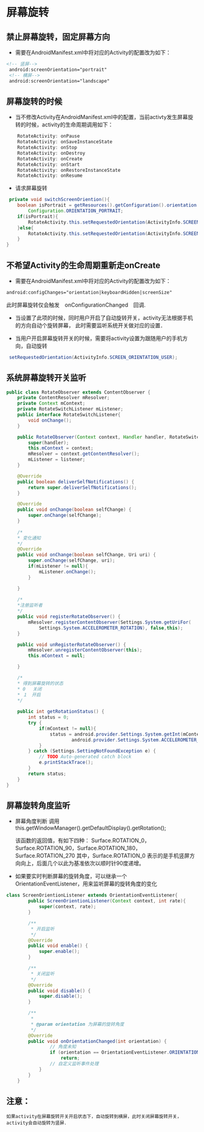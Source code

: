 # 屏幕旋转
## 禁止屏幕旋转，固定屏幕方向
- 需要在AndroidManifest.xml中将对应的Activity的配置改为如下：
```xml
<!-- 竖屏-->
 android:screenOrientation="portrait"
 <!-- 横屏-->
 android:screenOrientation="landscape"
``` 
## 屏幕旋转的时候
- 当不修改Activity在AndroidManifest.xml中的配置，当前activty发生屏幕旋转的时候，activity的生命周期调用如下：
```java
	RotateActivity: onPause
	RotateActivity: onSaveInstanceState
	RotateActivity: onStop
	RotateActivity: onDestroy
	RotateActivity: onCreate
	RotateActivity: onStart
	RotateActivity: onRestoreInstanceState
	RotateActivity: onResume
```
- 请求屏幕旋转
```java
 private void switchScreenOriention(){
    boolean isPortrait = getResources().getConfiguration().orientation ==
        Configuration.ORIENTATION_PORTRAIT;
    if(isPortrait){
        RotateActivity.this.setRequestedOrientation(ActivityInfo.SCREEN_ORIENTATION_LANDSCAPE);
    }else{
        RotateActivity.this.setRequestedOrientation(ActivityInfo.SCREEN_ORIENTATION_PORTRAIT);
    }
}
```
## 不希望Activity的生命周期重新走onCreate
- 需要在AndroidManifest.xml中将对应的Activity的配置改为如下：
```xml
android:configChanges="orientation|keyboardHidden|screenSize"
```
此时屏幕旋转仅会触发　onConfigurationChanged　回调.

- 当设置了此项的时候，同时用户开启了自动旋转开关，activity无法根据手机的方向自动个旋转屏幕，
	此时需要监听系统开关做对应的设置．

- 当用户开启屏幕旋转开关的时候，需要将activity设置为跟随用户的手机方向，自动旋转

```java
 setRequestedOrientation(ActivityInfo.SCREEN_ORIENTATION_USER);
```

## 系统屏幕旋转开关监听

```java
public class RotateObserver extends ContentObserver {
    private ContentResolver mResolver;
    private Context mContext;
    private RotateSwitchListener mListener;
    public interface RotateSwitchListener{
        void onChange();
    }

    public RotateObserver(Context context, Handler handler, RotateSwitchListener listener) {
        super(handler);
        this.mContext = context;
        mResolver = context.getContentResolver();
        mListener = listener;
    }

    @Override
    public boolean deliverSelfNotifications() {
        return super.deliverSelfNotifications();
    }

    @Override
    public void onChange(boolean selfChange) {
        super.onChange(selfChange);
    }
	
    /*
    * 变化通知
    */
    @Override
    public void onChange(boolean selfChange, Uri uri) {
        super.onChange(selfChange, uri);
        if(mListener != null){
            mListener.onChange();
        }

    }
    
	/*
    *注册监听者
    */
    public void registerRotateObserver() {
        mResolver.registerContentObserver(Settings.System.getUriFor(
        	Settings.System.ACCELEROMETER_ROTATION), false,this);
    }

    public void unRegisterRotateObserver() {
        mResolver.unregisterContentObserver(this);
        this.mContext = null;

    }

    /*
    * 得到屏幕旋转的状态
    * 0 　关闭
    * １　开启
    */
    
    public int getRotationStatus() {
        int status = 0;
        try {
            if(mContext != null){
                status = android.provider.Settings.System.getInt(mContext.getContentResolver(),
                        android.provider.Settings.System.ACCELEROMETER_ROTATION);
            }
        } catch (Settings.SettingNotFoundException e) {
            // TODO Auto-generated catch block
            e.printStackTrace();
        }
        return status;
    }
}
```

## 屏幕旋转角度监听
- 屏幕角度判断
	调用this.getWindowManager().getDefaultDisplay().getRotation();

	该函数的返回值，有如下四种：
		Surface.ROTATION_0，Surface.ROTATION_90，Surface.ROTATION_180，Surface.ROTATION_270
		其中，Surface.ROTATION_0 表示的是手机竖屏方向向上，后面几个以此为基准依次以顺时针90度递增。

- 如果要实时判断屏幕的旋转角度，可以继承一个　OrientationEventListener，用来监听屏幕的旋转角度的变化
```java
class ScreenOrientionListener extends OrientationEventListener{
        public ScreenOrientionListener(Context context, int rate){
            super(context, rate);
        }

        /**
         * 开启监听
         */
        @Override
        public void enable() {
            super.enable();
        }

        /**
         * 关闭监听
         */
        @Override
        public void disable() {
            super.disable();
        }

        /**
         *
         * @param orientation 为屏幕的旋转角度
         */
        @Override
        public void onOrientationChanged(int orientation) {
        		// 角度未知
 				if (orientation == OrientationEventListener.ORIENTATION_UNKNOWN) {
                	return;
                // 自定义监听事件处理
            }
        }
    }
```

## 注意：
	如果activity在屏幕旋转开关开启状态下，自动旋转到横屏，此时关闭屏幕旋转开关，activity会自动旋转为竖屏．